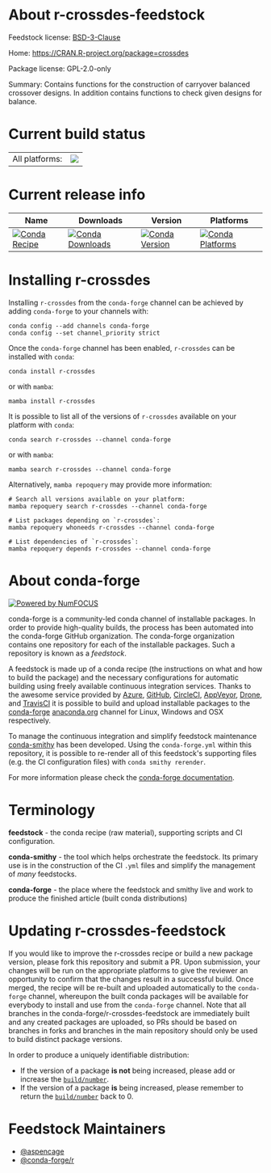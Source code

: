 About r-crossdes-feedstock
==========================

Feedstock license: [BSD-3-Clause](https://github.com/conda-forge/r-crossdes-feedstock/blob/main/LICENSE.txt)

Home: https://CRAN.R-project.org/package=crossdes

Package license: GPL-2.0-only

Summary: Contains functions for the construction of carryover balanced crossover designs. In addition contains functions to check given designs for balance.

Current build status
====================


<table><tr><td>All platforms:</td>
    <td>
      <a href="https://dev.azure.com/conda-forge/feedstock-builds/_build/latest?definitionId=22331&branchName=main">
        <img src="https://dev.azure.com/conda-forge/feedstock-builds/_apis/build/status/r-crossdes-feedstock?branchName=main">
      </a>
    </td>
  </tr>
</table>

Current release info
====================

| Name | Downloads | Version | Platforms |
| --- | --- | --- | --- |
| [![Conda Recipe](https://img.shields.io/badge/recipe-r--crossdes-green.svg)](https://anaconda.org/conda-forge/r-crossdes) | [![Conda Downloads](https://img.shields.io/conda/dn/conda-forge/r-crossdes.svg)](https://anaconda.org/conda-forge/r-crossdes) | [![Conda Version](https://img.shields.io/conda/vn/conda-forge/r-crossdes.svg)](https://anaconda.org/conda-forge/r-crossdes) | [![Conda Platforms](https://img.shields.io/conda/pn/conda-forge/r-crossdes.svg)](https://anaconda.org/conda-forge/r-crossdes) |

Installing r-crossdes
=====================

Installing `r-crossdes` from the `conda-forge` channel can be achieved by adding `conda-forge` to your channels with:

```
conda config --add channels conda-forge
conda config --set channel_priority strict
```

Once the `conda-forge` channel has been enabled, `r-crossdes` can be installed with `conda`:

```
conda install r-crossdes
```

or with `mamba`:

```
mamba install r-crossdes
```

It is possible to list all of the versions of `r-crossdes` available on your platform with `conda`:

```
conda search r-crossdes --channel conda-forge
```

or with `mamba`:

```
mamba search r-crossdes --channel conda-forge
```

Alternatively, `mamba repoquery` may provide more information:

```
# Search all versions available on your platform:
mamba repoquery search r-crossdes --channel conda-forge

# List packages depending on `r-crossdes`:
mamba repoquery whoneeds r-crossdes --channel conda-forge

# List dependencies of `r-crossdes`:
mamba repoquery depends r-crossdes --channel conda-forge
```


About conda-forge
=================

[![Powered by
NumFOCUS](https://img.shields.io/badge/powered%20by-NumFOCUS-orange.svg?style=flat&colorA=E1523D&colorB=007D8A)](https://numfocus.org)

conda-forge is a community-led conda channel of installable packages.
In order to provide high-quality builds, the process has been automated into the
conda-forge GitHub organization. The conda-forge organization contains one repository
for each of the installable packages. Such a repository is known as a *feedstock*.

A feedstock is made up of a conda recipe (the instructions on what and how to build
the package) and the necessary configurations for automatic building using freely
available continuous integration services. Thanks to the awesome service provided by
[Azure](https://azure.microsoft.com/en-us/services/devops/), [GitHub](https://github.com/),
[CircleCI](https://circleci.com/), [AppVeyor](https://www.appveyor.com/),
[Drone](https://cloud.drone.io/welcome), and [TravisCI](https://travis-ci.com/)
it is possible to build and upload installable packages to the
[conda-forge](https://anaconda.org/conda-forge) [anaconda.org](https://anaconda.org/)
channel for Linux, Windows and OSX respectively.

To manage the continuous integration and simplify feedstock maintenance
[conda-smithy](https://github.com/conda-forge/conda-smithy) has been developed.
Using the ``conda-forge.yml`` within this repository, it is possible to re-render all of
this feedstock's supporting files (e.g. the CI configuration files) with ``conda smithy rerender``.

For more information please check the [conda-forge documentation](https://conda-forge.org/docs/).

Terminology
===========

**feedstock** - the conda recipe (raw material), supporting scripts and CI configuration.

**conda-smithy** - the tool which helps orchestrate the feedstock.
                   Its primary use is in the construction of the CI ``.yml`` files
                   and simplify the management of *many* feedstocks.

**conda-forge** - the place where the feedstock and smithy live and work to
                  produce the finished article (built conda distributions)


Updating r-crossdes-feedstock
=============================

If you would like to improve the r-crossdes recipe or build a new
package version, please fork this repository and submit a PR. Upon submission,
your changes will be run on the appropriate platforms to give the reviewer an
opportunity to confirm that the changes result in a successful build. Once
merged, the recipe will be re-built and uploaded automatically to the
`conda-forge` channel, whereupon the built conda packages will be available for
everybody to install and use from the `conda-forge` channel.
Note that all branches in the conda-forge/r-crossdes-feedstock are
immediately built and any created packages are uploaded, so PRs should be based
on branches in forks and branches in the main repository should only be used to
build distinct package versions.

In order to produce a uniquely identifiable distribution:
 * If the version of a package **is not** being increased, please add or increase
   the [``build/number``](https://docs.conda.io/projects/conda-build/en/latest/resources/define-metadata.html#build-number-and-string).
 * If the version of a package **is** being increased, please remember to return
   the [``build/number``](https://docs.conda.io/projects/conda-build/en/latest/resources/define-metadata.html#build-number-and-string)
   back to 0.

Feedstock Maintainers
=====================

* [@aspencage](https://github.com/aspencage/)
* [@conda-forge/r](https://github.com/conda-forge/r/)

